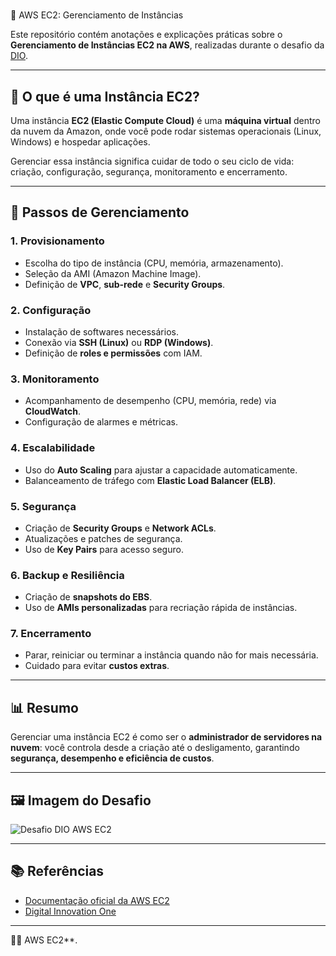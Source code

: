 # 
🚀 AWS EC2: Gerenciamento de Instâncias

Este repositório contém anotações e explicações práticas sobre o **Gerenciamento de Instâncias EC2 na AWS**, realizadas durante o desafio da [DIO](https://www.dio.me).

---

## 📌 O que é uma Instância EC2?
Uma instância **EC2 (Elastic Compute Cloud)** é uma **máquina virtual** dentro da nuvem da Amazon, onde você pode rodar sistemas operacionais (Linux, Windows) e hospedar aplicações.

Gerenciar essa instância significa cuidar de todo o seu ciclo de vida: criação, configuração, segurança, monitoramento e encerramento.

---

## 🔧 Passos de Gerenciamento

### 1. Provisionamento
- Escolha do tipo de instância (CPU, memória, armazenamento).
- Seleção da AMI (Amazon Machine Image).
- Definição de **VPC**, **sub-rede** e **Security Groups**.

### 2. Configuração
- Instalação de softwares necessários.
- Conexão via **SSH (Linux)** ou **RDP (Windows)**.
- Definição de **roles e permissões** com IAM.

### 3. Monitoramento
- Acompanhamento de desempenho (CPU, memória, rede) via **CloudWatch**.
- Configuração de alarmes e métricas.

### 4. Escalabilidade
- Uso do **Auto Scaling** para ajustar a capacidade automaticamente.
- Balanceamento de tráfego com **Elastic Load Balancer (ELB)**.

### 5. Segurança
- Criação de **Security Groups** e **Network ACLs**.
- Atualizações e patches de segurança.
- Uso de **Key Pairs** para acesso seguro.

### 6. Backup e Resiliência
- Criação de **snapshots do EBS**.
- Uso de **AMIs personalizadas** para recriação rápida de instâncias.

### 7. Encerramento
- Parar, reiniciar ou terminar a instância quando não for mais necessária.
- Cuidado para evitar **custos extras**.

---

## 📊 Resumo
Gerenciar uma instância EC2 é como ser o **administrador de servidores na nuvem**: você controla desde a criação até o desligamento, garantindo **segurança, desempenho e eficiência de custos**.

---

## 🖼️ Imagem do Desafio
![Desafio DIO AWS EC2](./images/777CF506-B6C4-4D21-AC4F-2672D896898F.png)

---

## 📚 Referências
- [Documentação oficial da AWS EC2](https://docs.aws.amazon.com/ec2/)
- [Digital Innovation One](https://www.dio.me)

---
👩‍💻 AWS EC2**.
